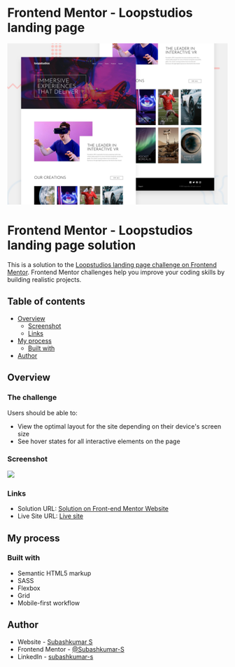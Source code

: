 # Frontend Mentor - Loopstudios landing page

![Design preview for the Loopstudios landing page coding challenge](./design/desktop-preview.jpg)

# Frontend Mentor - Loopstudios landing page solution

This is a solution to the [Loopstudios landing page challenge on Frontend Mentor](https://www.frontendmentor.io/challenges/loopstudios-landing-page-N88J5Onjw). Frontend Mentor challenges help you improve your coding skills by building realistic projects. 

## Table of contents

- [Overview](#overview)
  - [Screenshot](#screenshot)
  - [Links](#links)
- [My process](#my-process)
  - [Built with](#built-with)
- [Author](#author)

## Overview

### The challenge

Users should be able to:

- View the optimal layout for the site depending on their device's screen size
- See hover states for all interactive elements on the page

### Screenshot

![](images/screenshot.png)

### Links

- Solution URL: [Solution on Front-end Mentor Website](https://your-solution-url.com)
- Live Site URL: [Live site](https://loopstudios-cd24f.web.app)

## My process

### Built with

- Semantic HTML5 markup
- SASS
- Flexbox
- Grid
- Mobile-first workflow

## Author

- Website - [Subashkumar S](https://subashkumar-s.web.app)
- Frontend Mentor - [@Subashkumar-S](https://www.frontendmentor.io/profile/Subashkumar-S)
- LinkedIn - [subashkumar-s](https://www.linkedin.com/in/subashkumar-s)
